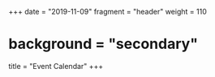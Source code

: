 +++
date = "2019-11-09"
fragment = "header"
weight = 110

# background = "secondary"
title = "Event Calendar"
+++

